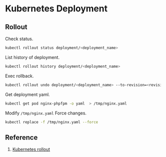 # Kubernetes Deployment

## Rollout
Check status.
```sh
kubectl rollout status deployment/<deployment_name>
```

List history of deployment.  
```sh
kubectl rollout history deployment/<deployment_name>
```

Exec rollback.
```sh
kubectl rollout undo deployment/<deployment_name> --to-revision=<revision_number>
```

Get deployment yaml.  
```sh
kubectl get pod nginx-phpfpm -o yaml  > /tmp/nginx.yaml
```
Modify `/tmp/nginx.yaml` Force changes.  
```sh
kubectl replace -f /tmp/nginx.yaml --force
```


## Reference
1. [Kubernetes rollout](https://kubernetes.io/docs/reference/kubectl/generated/kubectl_rollout/)
